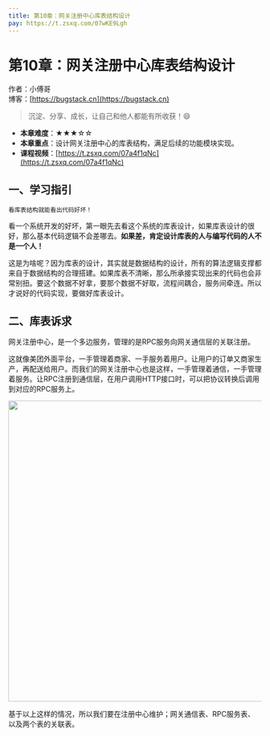 ```yaml
---
title: 第10章：网关注册中心库表结构设计
pay: https://t.zsxq.com/07wKE9Lgh
---
```


# 第10章：网关注册中心库表结构设计

作者：小傅哥
<br/>博客：[https://bugstack.cn](https://bugstack.cn)

>沉淀、分享、成长，让自己和他人都能有所收获！😄

- **本章难度**：★★★☆☆
- **本章重点**：设计网关注册中心的库表结构，满足后续的功能模块实现。
- **课程视频**：[https://t.zsxq.com/07a4f1qNc](https://t.zsxq.com/07a4f1qNc)

## 一、学习指引

`看库表结构就能看出代码好坏！`

看一个系统开发的好坏，第一眼先去看这个系统的库表设计，如果库表设计的很好，那么基本代码逻辑不会差哪去。**如果差，肯定设计库表的人与编写代码的人不是一个人！**

这是为啥呢？因为库表的设计，其实就是数据结构的设计，所有的算法逻辑支撑都来自于数据结构的合理搭建。如果库表不清晰，那么所承接实现出来的代码也会非常别扭。要这个数据不好拿，要那个数据不好取，流程间耦合，服务间牵连。所以才说好的代码实现，要做好库表设计。

## 二、库表诉求

网关注册中心，是一个多边服务，管理的是RPC服务向网关通信层的关联注册。

这就像美团外面平台，一手管理着商家、一手服务着用户。让用户的订单又商家生产，再配送给用户。而我们的网关注册中心也是这样，一手管理着通信，一手管理着服务。让RPC注册到通信层，在用户调用HTTP接口时，可以把协议转换后调用到对应的RPC服务上。

<div align="center">
    <img src="https://bugstack.cn/images/article/assembly/api-gateway/api-gateway-10-01.png?raw=true" width="600px">
</div>

基于以上这样的情况，所以我们要在注册中心维护；网关通信表、RPC服务表、以及两个表的关联表。
